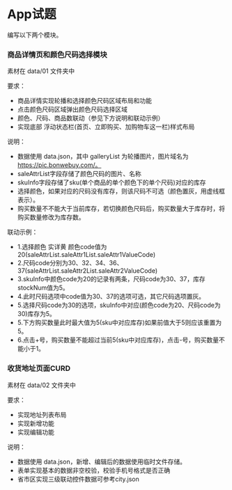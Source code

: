 # App试题
编写以下两个模块。

### 商品详情页和颜色尺码选择模块
素材在 data/01 文件夹中

要求：

- 商品详情实现轮播和选择颜色尺码区域布局和功能
- 点击颜色尺码区域弹出颜色尺码选择区域
- 颜色、尺码、商品数联动（参见下方说明和联动示例）
- 实现底部 浮动状态栏(首页、立即购买、加购物车这一栏)样式布局

说明：

- 数据使用 data.json，其中 galleryList 为轮播图片，图片域名为 https://pic.bonwebuy.com/。
- saleAttrList字段存储了颜色尺码的图片、名称
- skuInfo字段存储了sku(单个商品的单个颜色下的单个尺码)对应的库存
- 选择颜色，如果对应的尺码没有库存，则该尺码不可选（颜色置灰，用虚线框表示）。
- 购买数量不不能大于当前库存，若切换颜色尺码后，购买数量大于库存时，将购买数量修改为库存数。

联动示例：

- 1.选择颜色 实详黄 颜色code值为20(saleAttrList.saleAttr1List.saleAttr1ValueCode)
- 2.尺码code分别为30、32、34、36、37(saleAttrList.saleAttr2List.saleAttr2ValueCode)
- 3.skuInfo中颜色code为20的记录有两条，尺码code为30、37，库存stockNum值为5。
- 4.此时尺码选项中code值为30、37的选项可选，其它尺码选项置灰。
- 5.选择尺码code为30的选项，skuInfo中对应(颜色code为20、尺码code为30)库存为5。
- 5.下方购买数量此时最大值为5(sku中对应库存)如果前值大于5则应该重置为5。
- 6.点击+号，购买数量不能超过当前5(sku中对应库存)，点击-号，购买数量不能小于1。

### 收货地址页面CURD
素材在 data/02 文件夹中

要求：

- 实现地址列表布局
- 实现新增功能
- 实现编辑功能

说明：
- 数据使用 data.json，新增、编辑后的数据使用临时文件存储。
- 表单实现基本的数据非空校验，校验手机号格式是否正确
- 省市区实现三级联动控件数据可参考city.json
